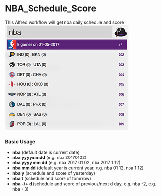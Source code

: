 # NBA_Schedule_Score
This Alfred workflow will get nba daily schedule and score  
![alt text](https://github.com/ChrisXi/NBA_Schedule_Score/blob/master/sc.png "result pic")

### Basic Usage
+ **nba**            (default date is current date)  
+ **nba yyyymmdd**   (e.g. nba 20170102)  
+ **nba yyyy mm dd** (e.g. nba 2017 01 02, nba 2017 1 12)  
+ **nba mm dd**      (default year is current year, e.g. nba 01 12, nba 1 12)  
+ **nba y**          (schedule and score of yesterday) 
+ **nba t**          (schedule and score of tomrrow)  
+ **nba -/+ d**      (schedule and score of previous/next d day, e.g. nba -2, e.g. nba +3)  


